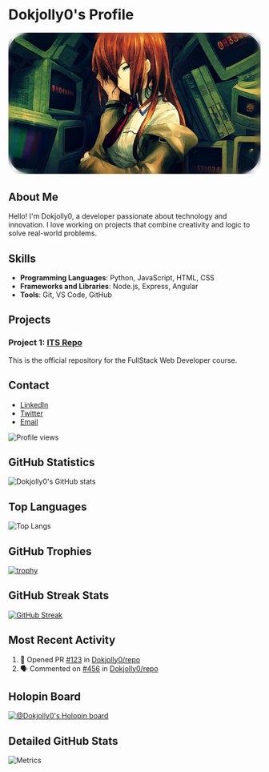 # Dokjolly0's Profile

![Banner](https://github.com/Dokjolly0/Dokjolly0/blob/main/StainsGate1.png)

## About Me
Hello! I'm Dokjolly0, a developer passionate about technology and innovation. I love working on projects that combine creativity and logic to solve real-world problems.

## Skills
- **Programming Languages**: Python, JavaScript, HTML, CSS
- **Frameworks and Libraries**: Node.js, Express, Angular
- **Tools**: Git, VS Code, GitHub

## Projects
### Project 1: [ITS Repo](https://github.com/Dokjolly0/ITS)
This is the official repository for the FullStack Web Developer course.

<!--
## Contributions
- [Project Contribution 1](https://github.com/progetto-contribuito-1)
- [Project Contribution 2](https://github.com/progetto-contribuito-2)
-->

## Contact
- [LinkedIn](https://www.linkedin.com/in/your-username/)
- [Twitter](https://twitter.com/your-username)
- [Email](mailto:your-email@example.com)

![Profile views](https://komarev.com/ghpvc/?username=Dokjolly0&style=flat-square)

## GitHub Statistics
![Dokjolly0's GitHub stats](https://github-readme-stats.vercel.app/api?username=Dokjolly0&show_icons=true&theme=radical)

## Top Languages
![Top Langs](https://github-readme-stats.vercel.app/api/top-langs/?username=Dokjolly0&layout=compact&theme=radical)

## GitHub Trophies
[![trophy](https://github-profile-trophy.vercel.app/?username=Dokjolly0&theme=radical)](https://github.com/ryo-ma/github-profile-trophy)

## GitHub Streak Stats
[![GitHub Streak](http://github-readme-streak-stats.herokuapp.com?user=Dokjolly0&theme=radical)](https://git.io/streak-stats)

## Most Recent Activity
<!--START_SECTION:activity-->
1. 💪 Opened PR [#123](https://github.com/Dokjolly0/repo/pull/123) in [Dokjolly0/repo](https://github.com/Dokjolly0/repo)
2. 🗣 Commented on [#456](https://github.com/Dokjolly0/repo/issues/456) in [Dokjolly0/repo](https://github.com/Dokjolly0/repo)
<!--END_SECTION:activity-->

## Holopin Board
[![@Dokjolly0's Holopin board](https://holopin.me/Dokjolly0)](https://holopin.io/@Dokjolly0)

## Detailed GitHub Stats
![Metrics](https://github.com/Dokjolly0/Dokjolly0/blob/main/github-metrics.svg)
